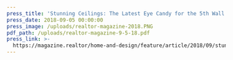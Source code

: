 ```yaml
---
press_title: 'Stunning Ceilings: The Latest Eye Candy for the 5th Wall'
press_date: 2018-09-05 00:00:00
press_image: /uploads/realtor-magazine-2018.PNG
pdf_path: /uploads/realtor-magazine-9-5-18.pdf
press_link: >-
  https://magazine.realtor/home-and-design/feature/article/2018/09/stunning-ceilings-the-latest-eye-candy-for-the-5th-wall
---
```


